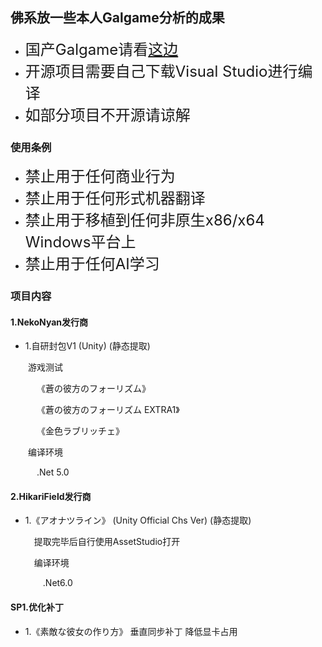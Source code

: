 ## 佛系放一些本人Galgame分析的成果

* <font size=5>国产Galgame请看[这边](https://github.com/YeLikesss/CNGALTools)</font>
* <font size=5>开源项目需要自己下载Visual Studio进行编译</font>
* <font size=5>如部分项目不开源请谅解</font>

### 使用条例

* <font size=5>禁止用于任何商业行为</font>
* <font size=5>禁止用于任何形式机器翻译</font>
* <font size=5>禁止用于移植到任何非原生x86/x64 Windows平台上</font>
* <font size=5>禁止用于任何AI学习</font>



### 项目内容

#### 1.NekoNyan发行商

* 1.自研封包V1 (Unity)  (静态提取)

&emsp;&emsp;游戏测试

&emsp;&emsp;&emsp;《蒼の彼方のフォーリズム》

&emsp;&emsp;&emsp;《蒼の彼方のフォーリズム EXTRA1》

&emsp;&emsp;&emsp;《金色ラブリッチェ》

&emsp;&emsp;编译环境

&emsp;&emsp;&emsp;.Net 5.0



#### 2.HikariField发行商

* 1.《アオナツライン》 (Unity Official Chs Ver) (静态提取)

    &emsp;提取完毕后自行使用AssetStudio打开
    
    &emsp;编译环境 
    
    &emsp;&emsp;.Net6.0



#### SP1.优化补丁

* 1.《素敵な彼女の作り方》 垂直同步补丁 降低显卡占用